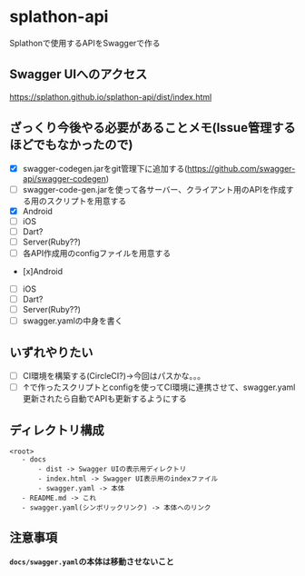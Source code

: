 # splathon-api
Splathonで使用するAPIをSwaggerで作る

## Swagger UIへのアクセス
https://splathon.github.io/splathon-api/dist/index.html

## ざっくり今後やる必要があることメモ(Issue管理するほどでもなかったので)
 - [x] swagger-codegen.jarをgit管理下に追加する(https://github.com/swagger-api/swagger-codegen)
 - [ ] swagger-code-gen.jarを使って各サーバー、クライアント用のAPIを作成する用のスクリプトを用意する
  - [x] Android
  - [ ] iOS
  - [ ] Dart?
  - [ ] Server(Ruby??)
 - [ ] 各API作成用のconfigファイルを用意する
  - [x]Android
  - [ ] iOS
  - [ ] Dart?
  - [ ] Server(Ruby??)
 - [ ] swagger.yamlの中身を書く

## いずれやりたい
 - [ ] CI環境を構築する(CircleCI?)->今回はパスかな。。。
 - [ ] ↑で作ったスクリプトとconfigを使ってCI環境に連携させて、swagger.yaml更新されたら自動でAPIも更新するようにする

## ディレクトリ構成
```
<root>
   - docs
       - dist -> Swagger UIの表示用ディレクトリ
       - index.html -> Swagger UI表示用のindexファイル
       - swagger.yaml -> 本体
   - README.md -> これ
   - swagger.yaml(シンボリックリンク) -> 本体へのリンク
```

## 注意事項
**`docs/swagger.yaml`の本体は移動させないこと**
